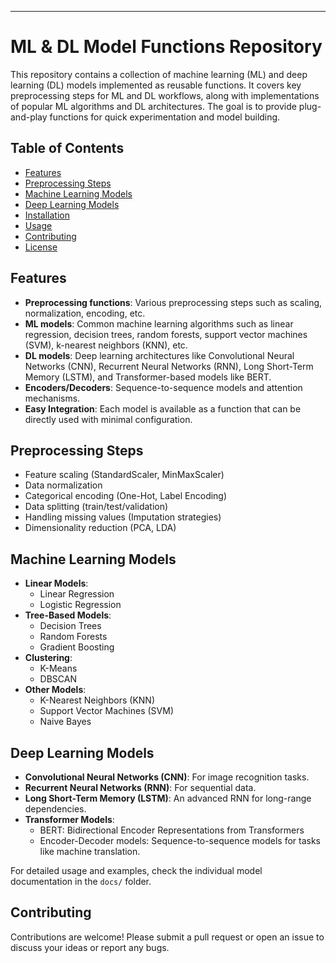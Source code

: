 
---

# ML & DL Model Functions Repository

This repository contains a collection of machine learning (ML) and deep learning (DL) models implemented as reusable functions. It covers key preprocessing steps for ML and DL workflows, along with implementations of popular ML algorithms and DL architectures. The goal is to provide plug-and-play functions for quick experimentation and model building.

## Table of Contents
- [Features](#features)
- [Preprocessing Steps](#preprocessing-steps)
- [Machine Learning Models](#machine-learning-models)
- [Deep Learning Models](#deep-learning-models)
- [Installation](#installation)
- [Usage](#usage)
- [Contributing](#contributing)
- [License](#license)

## Features
- **Preprocessing functions**: Various preprocessing steps such as scaling, normalization, encoding, etc.
- **ML models**: Common machine learning algorithms such as linear regression, decision trees, random forests, support vector machines (SVM), k-nearest neighbors (KNN), etc.
- **DL models**: Deep learning architectures like Convolutional Neural Networks (CNN), Recurrent Neural Networks (RNN), Long Short-Term Memory (LSTM), and Transformer-based models like BERT.
- **Encoders/Decoders**: Sequence-to-sequence models and attention mechanisms.
- **Easy Integration**: Each model is available as a function that can be directly used with minimal configuration.

## Preprocessing Steps
- Feature scaling (StandardScaler, MinMaxScaler)
- Data normalization
- Categorical encoding (One-Hot, Label Encoding)
- Data splitting (train/test/validation)
- Handling missing values (Imputation strategies)
- Dimensionality reduction (PCA, LDA)

## Machine Learning Models
- **Linear Models**: 
  - Linear Regression
  - Logistic Regression
- **Tree-Based Models**:
  - Decision Trees
  - Random Forests
  - Gradient Boosting
- **Clustering**:
  - K-Means
  - DBSCAN
- **Other Models**:
  - K-Nearest Neighbors (KNN)
  - Support Vector Machines (SVM)
  - Naive Bayes
  
## Deep Learning Models
- **Convolutional Neural Networks (CNN)**: For image recognition tasks.
- **Recurrent Neural Networks (RNN)**: For sequential data.
- **Long Short-Term Memory (LSTM)**: An advanced RNN for long-range dependencies.
- **Transformer Models**:
  - BERT: Bidirectional Encoder Representations from Transformers
  - Encoder-Decoder models: Sequence-to-sequence models for tasks like machine translation.


For detailed usage and examples, check the individual model documentation in the `docs/` folder.

## Contributing
Contributions are welcome! Please submit a pull request or open an issue to discuss your ideas or report any bugs.



